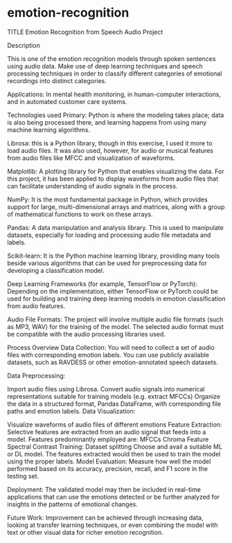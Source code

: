 # emotion-recognition

TITLE
Emotion Recognition from Speech Audio Project 

Description

This is one of the emotion recognition models through spoken sentences using audio data. Make use of deep learning techniques and speech processing techniques in order to classify different categories of emotional recordings into distinct categories.

Applications: In mental health monitoring, in human-computer interactions, and in automated customer care systems.

Technologies used
Primary: Python is where the modeling takes place; data is also being processed there, and learning happens from using many machine learning algorithms.

Librosa: this is a Python library, though in this exercise, I used it more to load audio files. It was also used, however, for audio or musical features from audio files like MFCC and visualization of waveforms.

Matplotlib: A plotting library for Python that enables visualizing the data. For this project, it has been applied to display waveforms from audio files that can facilitate understanding of audio signals in the process.

NumPy: It is the most fundamental package in Python, which provides support for large, multi-dimensional arrays and matrices, along with a group of mathematical functions to work on these arrays.

Pandas: A data manipulation and analysis library. This is used to manipulate datasets, especially for loading and processing audio file metadata and labels.

Scikit-learn: It is the Python machine learning library, providing many tools beside various algorithms that can be used for preprocessing data for developing a classification model.

Deep Learning Frameworks (for example, TensorFlow or PyTorch): Depending on the implementation, either TensorFlow or PyTorch could be used for building and training deep learning models in emotion classification from audio features.

Audio File Formats: The project will involve multiple audio file formats (such as MP3, WAV) for the training of the model. The selected audio format must be compatible with the audio processing libraries used.

Process Overview
Data Collection: You will need to collect a set of audio files with corresponding emotion labels. You can use publicly available datasets, such as RAVDESS or other emotion-annotated speech datasets.

Data Preprocessing:

Import audio files using Librosa.
Convert audio signals into numerical representations suitable for training models (e.g. extract MFCCs)
Organize the data in a structured format, Pandas DataFrame, with corresponding file paths and emotion labels.
Data Visualization:

Visualize waveforms of audio files of different emotions
Feature Extraction: Selective features are extracted from an audio signal that feeds into a model. Features predominantly employed are:
MFCCs
Chroma Feature
Spectral Contrast
Training:
Dataset splitting
Choose and avail a suitable ML or DL model. 
The features extracted would then be used to train the model using the proper labels.
Model Evaluation: Measure how well the model performed based on its accuracy, precision, recall, and F1 score in the testing set.

Deployment: The validated model may then be included in real-time applications that can use the emotions detected or be further analyzed for insights in the patterns of emotional changes.

Future Work: Improvement can be achieved through increasing data, looking at transfer learning techniques, or even combining the model with text or other visual data for richer emotion recognition.
